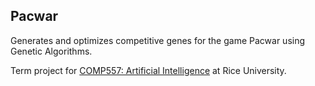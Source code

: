 ## Pacwar

Generates and optimizes competitive genes for the game Pacwar using Genetic Algorithms.

Term project for [COMP557: Artificial Intelligence](https://courses.rice.edu/courses/!SWKSCAT.cat?p_action=CATALIST&p_acyr_code=2020&p_crse_numb=557&p_subj=COMP) at Rice University.

